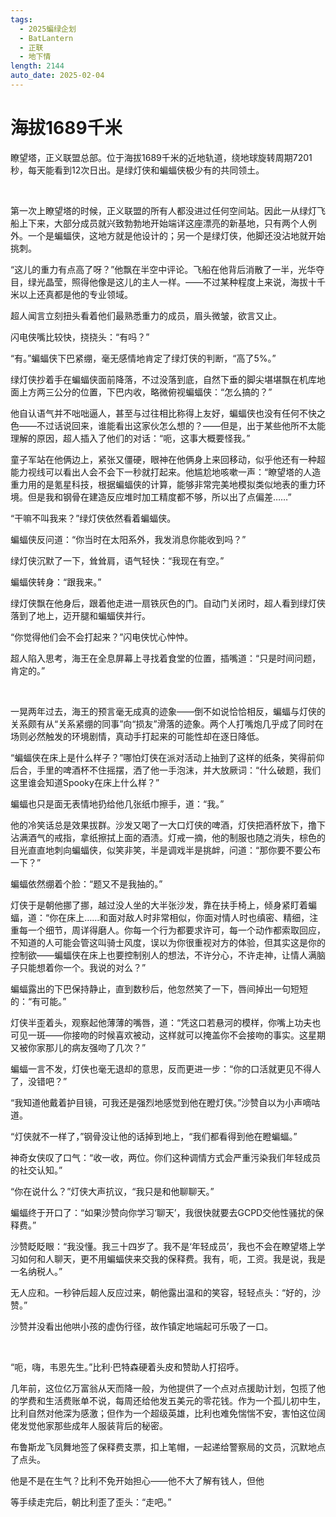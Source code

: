 ```yaml
---
tags:
  - 2025蝙绿企划
  - BatLantern
  - 正联
  - 地下情
length: 2144
auto_date: 2025-02-04
---
```


# 海拔1689千米

瞭望塔，正义联盟总部。位于海拔1689千米的近地轨道，绕地球旋转周期7201秒，每天能看到12次日出。是绿灯侠和蝙蝠侠极少有的共同领土。

<br>

第一次上瞭望塔的时候，正义联盟的所有人都没进过任何空间站。因此一从绿灯飞船上下来，大部分成员就兴致勃勃地开始端详这座漂亮的新基地，只有两个人例外。一个是蝙蝠侠，这地方就是他设计的；另一个是绿灯侠，他脚还没沾地就开始挑刺。

“这儿的重力有点高了呀？”他飘在半空中评论。飞船在他背后消散了一半，光华夺目，绿光晶莹，照得他像是这儿的主人一样。——不过某种程度上来说，海拔十千米以上还真都是他的专业领域。

超人闻言立刻扭头看着他们最熟悉重力的成员，眉头微皱，欲言又止。

闪电侠嘴比较快，挠挠头：“有吗？”

“有。”蝙蝠侠下巴紧绷，毫无感情地肯定了绿灯侠的判断，“高了5%。”

绿灯侠抄着手在蝙蝠侠面前降落，不过没落到底，自然下垂的脚尖堪堪飘在机库地面上方两三公分的位置，下巴内收，略微俯视蝙蝠侠：“怎么搞的？”

他自认语气并不咄咄逼人，甚至与过往相比称得上友好，蝙蝠侠也没有任何不快之色——不过话说回来，谁能看出这家伙怎么想的？——但是，出于某些他所不太能理解的原因，超人插入了他们的对话：“呃，这事大概要怪我。”

童子军站在他俩边上，紧张又僵硬，眼神在他俩身上来回移动，似乎他还有一种超能力视线可以看出人会不会下一秒就打起来。他尴尬地咳嗽一声：“瞭望塔的人造重力用的是氪星科技，根据蝙蝠侠的计算，能够非常完美地模拟类似地表的重力环境。但是我和钢骨在建造反应堆时加工精度都不够，所以出了点偏差……”

“干嘛不叫我来？”绿灯侠依然看着蝙蝠侠。

蝙蝠侠反问道：“你当时在太阳系外，我发消息你能收到吗？”

绿灯侠沉默了一下，耸耸肩，语气轻快：“我现在有空。”

蝙蝠侠转身：“跟我来。”

绿灯侠飘在他身后，跟着他走进一扇铁灰色的门。自动门关闭时，超人看到绿灯侠落到了地上，迈开腿和蝙蝠侠并行。

“你觉得他们会不会打起来？”闪电侠忧心忡忡。

超人陷入思考，海王在全息屏幕上寻找着食堂的位置，插嘴道：“只是时间问题，肯定的。”

<br>

一晃两年过去，海王的预言毫无成真的迹象——倒不如说恰恰相反，蝙蝠与灯侠的关系颇有从“关系紧绷的同事”向“损友”滑落的迹象。两个人打嘴炮几乎成了同时在场则必然触发的环境剧情，真动手打起来的可能性却在逐日降低。

“蝙蝠侠在床上是什么样子？”哪怕灯侠在派对活动上抽到了这样的纸条，笑得前仰后合，手里的啤酒杯不住摇摆，洒了他一手泡沫，并大放厥词：“什么破题，我们这里谁会知道Spooky在床上什么样？”

蝙蝠也只是面无表情地扔给他几张纸巾擦手，道：“我。”

他的冷笑话总是效果拔群。沙发又喝了一大口灯侠的啤酒，灯侠把酒杯放下，撸下沾满酒气的戒指，拿纸擦拭上面的酒渍。灯戒一摘，他的制服也随之消失，棕色的目光直直地刺向蝙蝠侠，似笑非笑，半是调戏半是挑衅，问道：“那你要不要公布一下？”

蝙蝠依然绷着个脸：“题又不是我抽的。”

灯侠于是朝他挪了挪，越过没人坐的大半张沙发，靠在扶手椅上，倾身紧盯着蝙蝠，道：“你在床上……和面对敌人时非常相似，你面对情人时也缜密、精细，注重每一个细节，周详得磨人。你每一个行为都要求许可，每一个动作都索取回应，不知道的人可能会管这叫骑士风度，误以为你很重视对方的体验，但其实这是你的控制欲——蝙蝠侠在床上也要控制别人的想法，不许分心，不许走神，让情人满脑子只能想着你一个。我说的对么？”

蝙蝠露出的下巴保持静止，直到数秒后，他忽然笑了一下，唇间掉出一句短短的：“有可能。”

灯侠半歪着头，观察起他薄薄的嘴唇，道：“凭这口若悬河的模样，你嘴上功夫也可见一斑——你接吻的时候喜欢被动，这样就可以掩盖你不会接吻的事实。这星期又被你家那儿的病友强吻了几次？”

蝙蝠一言不发，灯侠也毫无退却的意思，反而更进一步：“你的口活就更见不得人了，没错吧？”

“我知道他戴着护目镜，可我还是强烈地感觉到他在瞪灯侠。”沙赞自以为小声嘀咕道。

“灯侠就不一样了，”钢骨没让他的话掉到地上，“我们都看得到他在瞪蝙蝠。”

神奇女侠叹了口气：“收一收，两位。你们这种调情方式会严重污染我们年轻成员的社交认知。”

“你在说什么？”灯侠大声抗议，“我只是和他聊聊天。”

蝙蝠终于开口了：“如果沙赞向你学习‘聊天’，我很快就要去GCPD交他性骚扰的保释费。”

沙赞眨眨眼：“我没懂。我三十四岁了。我不是‘年轻成员’，我也不会在瞭望塔上学习如何和人聊天，更不用蝙蝠侠来交我的保释费。我有，呃，工资。我是说，我是一名纳税人。”

无人应和。一秒钟后超人反应过来，朝他露出温和的笑容，轻轻点头：“好的，沙赞。”

沙赞并没看出他哄小孩的虚伪行径，故作镇定地端起可乐吸了一口。

<br>

“呃，嗨，韦恩先生。”比利·巴特森硬着头皮和赞助人打招呼。

几年前，这位亿万富翁从天而降一般，为他提供了一个点对点援助计划，包揽了他的学费和生活费账单不说，每周还给他发五美元的零花钱。作为一个孤儿初中生，比利自然对他深为感激；但作为一个超级英雄，比利也难免惴惴不安，害怕这位阔佬发觉他家那些成年人服装背后的秘密。

布鲁斯龙飞凤舞地签了保释费支票，扣上笔帽，一起递给警察局的文员，沉默地点了点头。

他是不是在生气？比利不免开始担心——他不大了解有钱人，但他

等手续走完后，朝比利歪了歪头：“走吧。”
